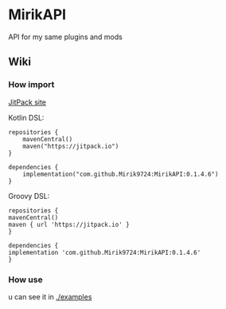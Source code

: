 # MirikAPI

API for my same plugins and mods

## Wiki

### How import

[JitPack site](https://jitpack.io/#Mirik9724/MirikAPI)

Kotlin DSL:
~~~
repositories {
    mavenCentral()
    maven("https://jitpack.io")
}
~~~

~~~
dependencies {
    implementation("com.github.Mirik9724:MirikAPI:0.1.4.6")
}
~~~

Groovy DSL:
~~~
repositories {
mavenCentral()
maven { url 'https://jitpack.io' }
}
~~~
~~~
dependencies {
implementation 'com.github.Mirik9724:MirikAPI:0.1.4.6'
}
~~~

### How use
u can see it in [./examples](https://github.com/Mirik9724/MirikAPI/tree/main/examples)